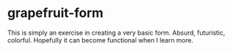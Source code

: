 # grapefruit-form
This is simply an exercise in creating a very basic form. Absurd, futuristic, colorful. Hopefully it can become functional when I learn more.
